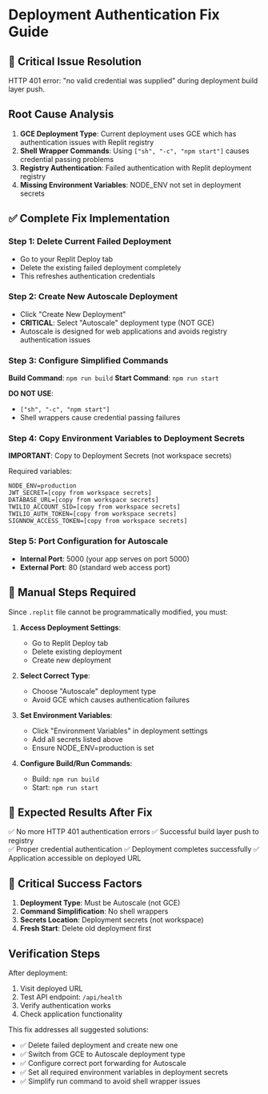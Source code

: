 # Deployment Authentication Fix Guide

## 🚨 Critical Issue Resolution
HTTP 401 error: "no valid credential was supplied" during deployment build layer push.

## Root Cause Analysis
1. **GCE Deployment Type**: Current deployment uses GCE which has authentication issues with Replit registry
2. **Shell Wrapper Commands**: Using `["sh", "-c", "npm start"]` causes credential passing problems  
3. **Registry Authentication**: Failed authentication with Replit deployment registry
4. **Missing Environment Variables**: NODE_ENV not set in deployment secrets

## ✅ Complete Fix Implementation

### Step 1: Delete Current Failed Deployment
- Go to your Replit Deploy tab
- Delete the existing failed deployment completely
- This refreshes authentication credentials

### Step 2: Create New Autoscale Deployment
- Click "Create New Deployment" 
- **CRITICAL**: Select "Autoscale" deployment type (NOT GCE)
- Autoscale is designed for web applications and avoids registry authentication issues

### Step 3: Configure Simplified Commands
**Build Command**: `npm run build`
**Start Command**: `npm run start`

**DO NOT USE**:
- `["sh", "-c", "npm start"]` 
- Shell wrappers cause credential passing failures

### Step 4: Copy Environment Variables to Deployment Secrets
**IMPORTANT**: Copy to Deployment Secrets (not workspace secrets)

Required variables:
```
NODE_ENV=production
JWT_SECRET=[copy from workspace secrets]
DATABASE_URL=[copy from workspace secrets] 
TWILIO_ACCOUNT_SID=[copy from workspace secrets]
TWILIO_AUTH_TOKEN=[copy from workspace secrets]
SIGNNOW_ACCESS_TOKEN=[copy from workspace secrets]
```

### Step 5: Port Configuration for Autoscale
- **Internal Port**: 5000 (your app serves on port 5000)
- **External Port**: 80 (standard web access port)

## 🔧 Manual Steps Required

Since `.replit` file cannot be programmatically modified, you must:

1. **Access Deployment Settings**:
   - Go to Replit Deploy tab
   - Delete existing deployment
   - Create new deployment

2. **Select Correct Type**:
   - Choose "Autoscale" deployment type
   - Avoid GCE which causes authentication failures

3. **Set Environment Variables**:
   - Click "Environment Variables" in deployment settings
   - Add all secrets listed above
   - Ensure NODE_ENV=production is set

4. **Configure Build/Run Commands**:
   - Build: `npm run build`
   - Start: `npm run start`

## 🎯 Expected Results After Fix

✅ No more HTTP 401 authentication errors
✅ Successful build layer push to registry  
✅ Proper credential authentication
✅ Deployment completes successfully
✅ Application accessible on deployed URL

## 🚨 Critical Success Factors

1. **Deployment Type**: Must be Autoscale (not GCE)
2. **Command Simplification**: No shell wrappers
3. **Secrets Location**: Deployment secrets (not workspace)
4. **Fresh Start**: Delete old deployment first

## Verification Steps

After deployment:
1. Visit deployed URL
2. Test API endpoint: `/api/health` 
3. Verify authentication works
4. Check application functionality

This fix addresses all suggested solutions:
- ✅ Delete failed deployment and create new one
- ✅ Switch from GCE to Autoscale deployment type  
- ✅ Configure correct port forwarding for Autoscale
- ✅ Set all required environment variables in deployment secrets
- ✅ Simplify run command to avoid shell wrapper issues